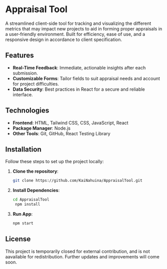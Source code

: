 # Appraisal Tool

A streamlined client-side tool for tracking and visualizing the different metrics that may impact new projects to aid in forming proper appraisals in a user-friendly environment. Built for efficiency, ease of use, and a responsive design in accordance to client specification.

## Features

- **Real-Time Feedback**: Immediate, actionable insights after each submission.
- **Customizable Forms**: Tailor fields to suit appraisal needs and account for project difficulties.
- **Data Security**: Best practices in React for a secure and reliable interface.

## Technologies

- **Frontend**: HTML, Tailwind CSS, CSS, JavaScript, React
- **Package Manager**: Node.js
- **Other Tools**: Git, GitHub, React Testing Library

## Installation

Follow these steps to set up the project locally:

1. **Clone the repository**:

   ```bash
   git clone https://github.com/KaiNahuina/AppraisalTool.git
   ```

2. **Install Dependencies**:

   ```bash
   cd AppraisalTool
    npm install
   ```

3. **Run App**:
   ```bash
   npm start
   ```

## License

This project is temporarily closed for external contribution, and is not aavailable for redistribution. Further updates and improvements will come soon.
